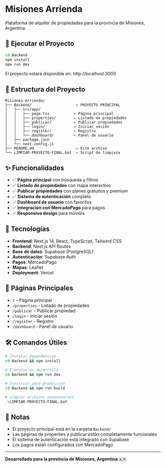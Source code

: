 # Misiones Arrienda

Plataforma de alquiler de propiedades para la provincia de Misiones, Argentina.

## 🚀 Ejecutar el Proyecto

```bash
cd Backend
npm install
npm run dev
```

El proyecto estará disponible en: http://localhost:3000

## 📁 Estructura del Proyecto

```
Misiones-Arrienda/
├── Backend/                    ← PROYECTO PRINCIPAL
│   ├── src/app/
│   │   ├── page.tsx           ← Página principal
│   │   ├── properties/        ← Listado de propiedades
│   │   ├── publicar/          ← Publicar propiedades
│   │   ├── login/             ← Iniciar sesión
│   │   ├── register/          ← Registro
│   │   └── dashboard/         ← Panel de usuario
│   ├── package.json
│   └── next.config.js
├── README.md                   ← Este archivo
└── LIMPIAR-PROYECTO-FINAL.bat  ← Script de limpieza
```

## ✨ Funcionalidades

- ✅ **Página principal** con búsqueda y filtros
- ✅ **Listado de propiedades** con mapa interactivo
- ✅ **Publicar propiedades** con planes gratuitos y premium
- ✅ **Sistema de autenticación** completo
- ✅ **Dashboard de usuario** con favoritos
- ✅ **Integración con MercadoPago** para pagos
- ✅ **Responsive design** para móviles

## 🔧 Tecnologías

- **Frontend**: Next.js 14, React, TypeScript, Tailwind CSS
- **Backend**: Next.js API Routes
- **Base de datos**: Supabase (PostgreSQL)
- **Autenticación**: Supabase Auth
- **Pagos**: MercadoPago
- **Mapas**: Leaflet
- **Deployment**: Vercel

## 📱 Páginas Principales

- `/` - Página principal
- `/properties` - Listado de propiedades
- `/publicar` - Publicar propiedad
- `/login` - Iniciar sesión
- `/register` - Registro
- `/dashboard` - Panel de usuario

## 🛠️ Comandos Útiles

```bash
# Instalar dependencias
cd Backend && npm install

# Ejecutar en desarrollo
cd Backend && npm run dev

# Construir para producción
cd Backend && npm run build

# Limpiar archivos innecesarios
.\LIMPIAR-PROYECTO-FINAL.bat
```

## 📝 Notas

- El proyecto principal está en la carpeta `Backend/`
- Las páginas de properties y publicar están completamente funcionales
- El sistema de autenticación está integrado con Supabase
- Los pagos están configurados con MercadoPago

---

**Desarrollado para la provincia de Misiones, Argentina** 🇦🇷
